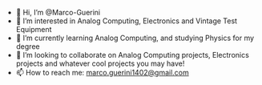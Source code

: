 - 👋 Hi, I’m @Marco-Guerini
- 👀 I’m interested in Analog Computing, Electronics and Vintage Test Equipment
- 🌱 I’m currently learning Analog Computing, and studying Physics for my degree
- 💞️ I’m looking to collaborate on Analog Computing projects, Electronics projects and whatever cool projects you may have!
- 📫 How to reach me: marco.guerini1402@gmail.com

<!---
Marco-Guerini/Marco-Guerini is a ✨ special ✨ repository because its `README.md` (this file) appears on your GitHub profile.
You can click the Preview link to take a look at your changes.
--->
